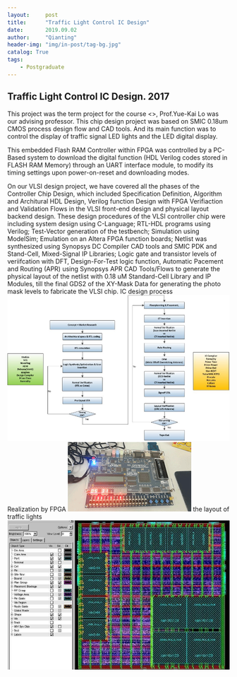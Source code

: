 ```yaml
---
layout:     post
title:      "Traffic Light Control IC Design"
date:       2019.09.02
author:     "Qianting"
header-img: "img/in-post/tag-bg.jpg"
catalog: True
tags:
    - Postgraduate
---
```


## Traffic Light Control IC Design. 2017

This project was the term project for the course <<CMOS VLSI design>>, Prof.Yue-Kai Lo was our advising professor. This chip design project was based on SMIC 0.18um CMOS process design flow and CAD tools. And its main function was to control the display of traffic signal LED lights and the LED digital display.

This embedded Flash RAM Controller within FPGA  was controlled by a PC-Based system to download the digital function (HDL Verilog codes stored in FLASH RAM Memory) through an UART interface module, to modify its timing settings upon power-on-reset and downloading modes.

On our VLSI design project, we have covered all the phases of the Controller Chip Design, which included Specification Definition, Algorithm and Architural HDL Design, Verilog function Design with FPGA Verifiaction and Validation Flows in the VLSI front-end design and physical layout backend design. These design procedures of the VLSI controller chip were including system design using C-Language; RTL-HDL programs using Verilog; Test-Vector generation of the testbench; Simulation using ModelSim; Emulation on an Altera FPGA function boards; Netlist was synthesized using Synopsys DC Compiler CAD tools and SMIC PDK and Stand-Cell, Mixed-Signal IP Libraries; Logic gate and transistor levels of veriifcation with DFT, Design-For-Test logic function, Automatic Pacement and Routing (APR) using Synopsys APR CAD Tools/Flows to generate the physical layout of the netlist with 0.18 uM Standard-Cell Library and IP Modules, till the final GDS2 of the XY-Mask Data for generating the photo mask levels to fabricate the VLSI chip.
IC design process
![](/img/in-post/Traffic-light/ic-Design.jpg)
Realization by FPGA
![](/img/in-post/Traffic-light/fgpa.gif)
the layout of traffic lights
![](/img/in-post/Traffic-light/layout.jpg)
